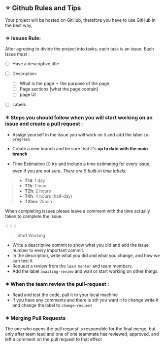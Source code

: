 ## ✧ Github Rules and Tips

Your project will be hosted on GitHub, therefore you have to use GitHub in the best way,


### ⇒ Issues Rule: 

After agreeing to divide the project into tasks, each task is an issue.
Each issue must :

- [ ] Have a descriptive title 
- [ ] Description: 

    - [ ] What is the page ➛ the purpose of the page
    - [ ] Page sections [what the page contain]
    - [ ] page UI
    
- [ ] Labels

### ✶ Steps you should follow when you will start working on an issue and create a pull request :


- Assign yourself in the issue you will work on it and add the label `in-progress`
- Create a new branch and be sure that it's **up to date with the main branch**

- Time Estimation 🕕
try and include a time estimating for every issue, even if you are not sure.
_There are 5 built-in time labels:_
> - **T1d**: 1 day
> - **T1h**: 1 hour
> - **T2h**: 2 hours
> - **T4h**: 4 hours (half-day)
> - **T25m**: 25min

 When completing issues please leave a comment with the time actually taken to complete the issue.

 ♢♢♢

> Start Working 

- Write a descriptive commit to show what you did and add the issue number to every important commit.
- In the description, write what you did and what you change, and how we can test it.
- Request a review from the `lead mentor` and team members.
- Add the label `awaiting-review` and wait or start working on other things.


### ✶ When the team review the pull-request :

* Read and test the code, pull it to your local machine
* if you have any comments and there is sth you want it to change write it and change the label to `change-request`


### ✶  Merging Pull Requests

The one who opens the pull request is responsible for the final merge, but only after team lead and one of one teammate has reviewed, approved, and left a comment on the pull request to that effect